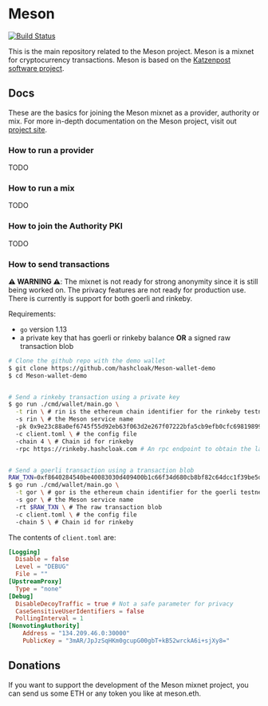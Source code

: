 # Meson
[![Build Status](https://travis-ci.com/hashcloak/Meson.svg?branch=master)](https://travis-ci.com/hashcloak/Meson)

This is the main repository related to the Meson project. 
Meson is a mixnet for cryptocurrency transactions. Meson is based on the [Katzenpost software project](https://katzenpost.mixnetworks.org/).

## Docs
These are the basics for joining the Meson mixnet as a provider, authority or mix. For more in-depth documentation on the Meson project, visit out [project site](hashcloak.com/Meson).

### How to run a provider
TODO

### How to run a mix
TODO

### How to join the Authority PKI
TODO

### How to send transactions

__⚠️ WARNING ⚠️__: The mixnet is not ready for strong anonymity since it is still being worked on. The privacy features are not ready for production use.  There is currently is support for both goerli and rinkeby.

Requirements:
- `go` version 1.13
- a private key that has goerli or rinkeby balance __OR__ a signed raw transaction blob

```bash
# Clone the github repo with the demo wallet
$ git clone https://github.com/hashcloak/Meson-wallet-demo
$ cd Meson-wallet-demo


# Send a rinkeby transaction using a private key
$ go run ./cmd/wallet/main.go \
  -t rin \ # rin is the ethereum chain identifier for the rinkeby testnet
  -s rin \ # the Meson service name
  -pk 0x9e23c88a0ef6745f55d92eb63f063d2e267f07222bfa5cb9efb0cfc698198997 \ # the private key 
  -c client.toml \ # the config file
  -chain 4 \ # Chain id for rinkeby
  -rpc https://rinkeby.hashcloak.com # An rpc endpoint to obtain the latest nonce count and gas price. Only necesary when using a private key.


# Send a goerli transaction using a transaction blob
RAW_TXN=0xf8640284540be40083030d409400b1c66f34d680cb8bf82c64dcc1f39be5d6e77501802ca0c434f4d4b894b7cce2d880c250f7a67e4ef64cf0a921e3e4859219dff7b086fda0375a6195e221be77afda1d7c9e7d91bf39845065e9c56f7b5154e077a1ef8a77
$ go run ./cmd/wallet/main.go \
  -t gor \ # gor is the ethereum chain identifier for the goerli testnet
  -s gor \ # the Meson service name
  -rt $RAW_TXN \ # The raw transaction blob
  -c client.toml \ # the config file
  -chain 5 \ # Chain id for rinkeby
```

The contents of `client.toml` are:

```toml
[Logging]
  Disable = false
  Level = "DEBUG"
  File = ""
[UpstreamProxy]
  Type = "none"
[Debug]
  DisableDecoyTraffic = true # Not a safe parameter for privacy
  CaseSensitiveUserIdentifiers = false
  PollingInterval = 1
[NonvotingAuthority]
    Address = "134.209.46.0:30000"
    PublicKey = "3mAR/JpJzSqHKm0gcupG00gbT+kB52wrckA6i+sjXy8="
```

## Donations
If you want to support the development of the Meson mixnet project, you can send us some ETH or any token you like at meson.eth.
